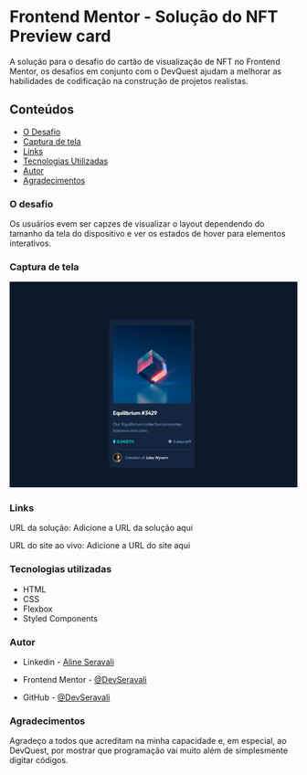 # Frontend Mentor - Solução do NFT Preview card
A solução para o desafio do cartão de visualização de NFT no Frontend Mentor, os desafios em conjunto com o DevQuest ajudam a melhorar as habilidades de codificação na construção de projetos realistas.


## Conteúdos
- [O Desafio](#Odesafio)
- [Captura de tela](#Capturadetela)
- [Links](#Links)
- [Tecnologias Utilizadas](#Tecnologiasutilizadas)
- [Autor](Autor)
- [Agradecimentos](Agradecimentos)


### O desafio
Os usuários evem ser capzes de visualizar o layout dependendo do tamanho da tela do dispositivo e ver os estados de hover para elementos interativos. 


### Captura de tela
<img src="src/images/oprojeto.png">

### Links
URL da solução: Adicione a URL da solução aqui

URL do site ao vivo: Adicione a URL do site aqui


### Tecnologias utilizadas
- HTML
- CSS
- Flexbox 
- Styled Components


### Autor
- Linkedin - [Aline Seravali](https://www.linkedin.com/in/aline-seravali-bandeira-meireles-da-silva-b8b8311b6)

- Frontend Mentor - [@DevSeravali](https://www.frontendmentor.io/profile/devseravali)

- GitHub - [@DevSeravali](https://github.com/devseravali)


### Agradecimentos
Agradeço a todos que acreditam na minha capacidade e, em especial, ao DevQuest, por mostrar que programação vai muito além de simplesmente digitar códigos.